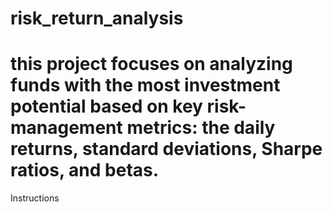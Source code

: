 # risk_return_analysis


# this project focuses on analyzing funds with the most investment potential based on key risk-management metrics: the daily returns, standard deviations, Sharpe ratios, and betas.

Instructions

